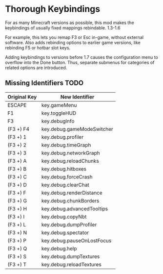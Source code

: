 # Thorough Keybindings

For as many Minecraft versions as possible, this mod makes the keybindings of
usually fixed mappings rebindable.
1.3-1.6

For example, this lets you remap F3 or Esc in-game, without external software.
Also adds rebinding options to earlier game versions, like rebinding F5 or
hotbar slot keys.

Adding keybindings to versions before 1.7 causes the configuration menu to
overflow into the Done button.
Thus, separate submenus for categories of related options are introduced.

## Missing Identifiers TODO

| Original Key | New Identifier             |
|--------------|----------------------------|
| ESCAPE       | key.gameMenu               |
| F1           | key.toggleHUD              |
| F3           | key.debugInfo              |
| (F3 +) F4    | key.debug.gameModeSwitcher |
| (F3 +) 1     | key.debug.profiler         |
| (F3 +) 2     | key.debug.timeGraph        |
| (F3 +) 3     | key.debug.networkGraph     |
| (F3 +) A     | key.debug.reloadChunks     |
| (F3 +) B     | key.debug.hitboxes         |
| (F3 +) C     | key.debug.forceCrash       |
| (F3 +) D     | key.debug.clearChat        |
| (F3 +) F     | key.debug.renderDistance   |
| (F3 +) G     | key.debug.chunkBorders     |
| (F3 +) H     | key.debug.advancedTooltips |
| (F3 +) I     | key.debug.copyNbt          |
| (F3 +) L     | key.debug.dumpProfiler     |
| (F3 +) N     | key.debug.spectator        |
| (F3 +) P     | key.debug.pauseOnLostFocus |
| (F3 +) Q     | key.debug.help             |
| (F3 +) S     | key.debug.dumpTextures     |
| (F3 +) T     | key.debug.reloadTextures   |
